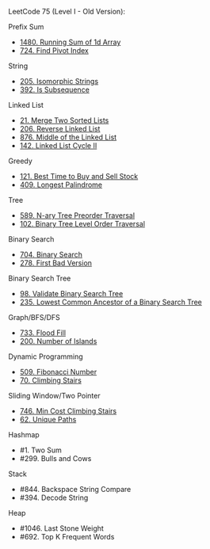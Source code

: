 LeetCode 75 (Level I - Old Version):

Prefix Sum
- [1480. Running Sum of 1d Array](https://github.com/faisalkhan91/Programming-Fundamentals/blob/main/Data%20Structures/Array/Exercises/LeetCode/Prefix%20Sum/1480.%20Running%20Sum%20of%201d%20Array.py)
- [724. Find Pivot Index](https://github.com/faisalkhan91/Programming-Fundamentals/blob/main/Algorithms/Techniques/Prefix%20Sum/LeetCode/Array/724.%20Find%20Pivot%20Index.py)

String
- [205. Isomorphic Strings](https://github.com/faisalkhan91/Programming-Fundamentals/blob/main/Data%20Structures/Hash%20Table/Exercises/LeetCode/Strings/205.%20Isomorphic%20Strings.py)
- [392. Is Subsequence](https://github.com/faisalkhan91/Programming-Fundamentals/blob/main/Algorithms/Two%20Pointers/LeetCode/String/392.%20Is%20Subsequence.py)

Linked List
- [21. Merge Two Sorted Lists](https://github.com/faisalkhan91/Programming-Fundamentals/blob/main/Data%20Structures/Linked%20List/Exercises/LeetCode/21.%20Merge%20Two%20Sorted%20Lists.py)
- [206. Reverse Linked List](https://github.com/faisalkhan91/Programming-Fundamentals/blob/main/Data%20Structures/Linked%20List/Exercises/LeetCode/Recursion/206.%20Reverse%20Linked%20List.py)
- [876. Middle of the Linked List](https://github.com/faisalkhan91/Programming-Fundamentals/blob/main/Data%20Structures/Linked%20List/Exercises/LeetCode/876.%20Middle%20of%20the%20Linked%20List.py)
- [142. Linked List Cycle II](https://github.com/faisalkhan91/Programming-Fundamentals/blob/main/Data%20Structures/Linked%20List/Exercises/LeetCode/142.%20Linked%20List%20Cycle%20II.py)

Greedy
- [121. Best Time to Buy and Sell Stock](https://github.com/faisalkhan91/Programming-Fundamentals/blob/main/Data%20Structures/Array/Exercises/LeetCode/Greedy/121.%20Best%20Time%20to%20Buy%20and%20Sell%20Stock.py)
- [409. Longest Palindrome](https://github.com/faisalkhan91/Programming-Fundamentals/blob/main/Data%20Structures/Hash%20Table/Exercises/LeetCode/Greedy/409.%20Longest%20Palindrome.py)

Tree
- [589. N-ary Tree Preorder Traversal](https://github.com/faisalkhan91/Programming-Fundamentals/blob/main/Algorithms/Searching/Exercises/LeetCode/Depth-First%20Search/589.%20N-ary%20Tree%20Preorder%20Traversal.py)
- [102. Binary Tree Level Order Traversal](https://github.com/faisalkhan91/Programming-Fundamentals/blob/main/Algorithms/Searching/Exercises/LeetCode/Breadth-First%20Search/102.%20Binary%20Tree%20Level%20Order%20Traversal.py)

Binary Search
- [704. Binary Search](https://github.com/faisalkhan91/Programming-Fundamentals/blob/main/Algorithms/Searching/Exercises/LeetCode/Binary%20Search/704.%20Binary%20Search.py)
- [278. First Bad Version](https://github.com/faisalkhan91/Programming-Fundamentals/blob/main/Algorithms/Searching/Exercises/LeetCode/Binary%20Search/278.%20First%20Bad%20Version.py)

Binary Search Tree
- [98. Validate Binary Search Tree](https://github.com/faisalkhan91/Programming-Fundamentals/blob/main/Algorithms/Searching/Exercises/LeetCode/Depth-First%20Search/98.%20Validate%20Binary%20Search%20Tree.py)
- [235. Lowest Common Ancestor of a Binary Search Tree](https://github.com/faisalkhan91/Programming-Fundamentals/blob/main/Data%20Structures/Tree/LeetCode/Binary%20Search%20Tree/235.%20Lowest%20Common%20Ancestor%20of%20a%20Binary%20Search%20Tree.py)

Graph/BFS/DFS
- [733. Flood Fill](https://github.com/faisalkhan91/Programming-Fundamentals/blob/main/Algorithms/Searching/Exercises/LeetCode/Depth-First%20Search/733.%20Flood%20Fill.py)
- [200. Number of Islands](https://github.com/faisalkhan91/Programming-Fundamentals/blob/main/Algorithms/Searching/Exercises/LeetCode/Depth-First%20Search/200.%20Number%20of%20Islands.py)

Dynamic Programming
- [509. Fibonacci Number](https://github.com/faisalkhan91/Programming-Fundamentals/blob/main/Algorithms/Dynamic%20Programming/Exercises/LeetCode/Math/509.%20Fibonacci%20Number.py)
- [70. Climbing Stairs](https://github.com/faisalkhan91/Programming-Fundamentals/blob/main/Algorithms/Dynamic%20Programming/Exercises/LeetCode/Math/70.%20Climbing%20Stairs.py)

Sliding Window/Two Pointer
- [746. Min Cost Climbing Stairs](https://github.com/faisalkhan91/Programming-Fundamentals/blob/main/Algorithms/Dynamic%20Programming/Exercises/LeetCode/Array/746.%20Min%20Cost%20Climbing%20Stairs.py)
- [62. Unique Paths](https://github.com/faisalkhan91/Programming-Fundamentals/blob/main/Algorithms/Dynamic%20Programming/Exercises/LeetCode/Math/62.%20Unique%20Paths.py)

Hashmap
- #1. Two Sum
- #299. Bulls and Cows

Stack
- #844. Backspace String Compare
- #394. Decode String

Heap
- #1046. Last Stone Weight
- #692. Top K Frequent Words